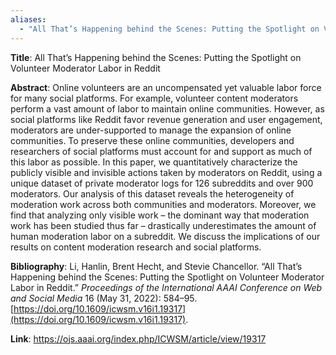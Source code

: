 ```yaml
---
aliases:
  - "All That’s Happening behind the Scenes: Putting the Spotlight on Volunteer Moderator Labor in Reddit"
---
```

**Title**: All That’s Happening behind the Scenes: Putting the Spotlight on Volunteer Moderator Labor in Reddit

**Abstract**: Online volunteers are an uncompensated yet valuable labor force for many social platforms. For example, volunteer content moderators perform a vast amount of labor to maintain online communities. However, as social platforms like Reddit favor revenue generation and user engagement, moderators are under-supported to manage the expansion of online communities. To preserve these online communities, developers and researchers of social platforms must account for and support as much of this labor as possible. In this paper, we quantitatively characterize the publicly visible and invisible actions taken by moderators on Reddit, using a unique dataset of private moderator logs for 126 subreddits and over 900 moderators. Our analysis of this dataset reveals the heterogeneity of moderation work across both communities and moderators. Moreover, we find that analyzing only visible work – the dominant way that moderation work has been studied thus far – drastically underestimates the amount of human moderation labor on a subreddit. We discuss the implications of our results on content moderation research and social platforms.

**Bibliography**: Li, Hanlin, Brent Hecht, and Stevie Chancellor. “All That’s Happening behind the Scenes: Putting the Spotlight on Volunteer Moderator Labor in Reddit.” _Proceedings of the International AAAI Conference on Web and Social Media_ 16 (May 31, 2022): 584–95. [https://doi.org/10.1609/icwsm.v16i1.19317](https://doi.org/10.1609/icwsm.v16i1.19317).

**Link**: https://ojs.aaai.org/index.php/ICWSM/article/view/19317
